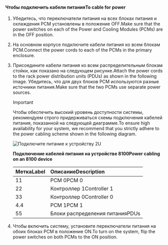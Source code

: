 <!--author=alkohli last changed: 9/16/15-->

#### <a name="to-cable-for-power"></a><span data-ttu-id="e6843-101">Чтобы подключить кабели питания</span><span class="sxs-lookup"><span data-stu-id="e6843-101">To cable for power</span></span>
1. <span data-ttu-id="e6843-102">Убедитесь, что переключатели питания на всех блоках питания и охлаждения PCM установлены в положение OFF.</span><span class="sxs-lookup"><span data-stu-id="e6843-102">Make sure that the power switches on each of the Power and Cooling Modules (PCMs) are in the OFF position.</span></span>
2. <span data-ttu-id="e6843-103">На основном корпусе подключите кабели питания ко всем блокам PCM.</span><span class="sxs-lookup"><span data-stu-id="e6843-103">Connect the power cords to each of the PCMs in the primary enclosure.</span></span>
3. <span data-ttu-id="e6843-104">Присоедините кабели питания ко всем распределительным блокам стойки, как показано на следующем рисунке.</span><span class="sxs-lookup"><span data-stu-id="e6843-104">Attach the power cords to the rack power distribution units (PDUs) as shown in the following image.</span></span> <span data-ttu-id="e6843-105">Убедитесь, что для двух блоков PCM используются разные источники питания.</span><span class="sxs-lookup"><span data-stu-id="e6843-105">Make sure that the two PCMs use separate power sources.</span></span>
   
   > [!IMPORTANT]
   > <span data-ttu-id="e6843-106">Чтобы обеспечить высокий уровень доступности системы, рекомендуем строго придерживаться схемы подключения кабелей питания, показанной на следующей диаграмме.</span><span class="sxs-lookup"><span data-stu-id="e6843-106">To ensure high availability for your system, we recommend that you strictly adhere to the power cabling scheme shown in the following diagram.</span></span> 
   > 
   > 
   
    ![Подключите питание к устройству 2U](./media/storsimple-cable-8100-for-power/HCSCableYour2UDeviceforPower.png)
   
    <span data-ttu-id="e6843-108">**Подключение кабелей питания на устройстве 8100**</span><span class="sxs-lookup"><span data-stu-id="e6843-108">**Power cabling on an 8100 device**</span></span>
   
   | <span data-ttu-id="e6843-109">Метка</span><span class="sxs-lookup"><span data-stu-id="e6843-109">Label</span></span> | <span data-ttu-id="e6843-110">Описание</span><span class="sxs-lookup"><span data-stu-id="e6843-110">Description</span></span> |
   |:--- |:--- |
   | <span data-ttu-id="e6843-111">1</span><span class="sxs-lookup"><span data-stu-id="e6843-111">1</span></span> |<span data-ttu-id="e6843-112">PCM 0</span><span class="sxs-lookup"><span data-stu-id="e6843-112">PCM 0</span></span> |
   | <span data-ttu-id="e6843-113">2</span><span class="sxs-lookup"><span data-stu-id="e6843-113">2</span></span> |<span data-ttu-id="e6843-114">Контроллер 1</span><span class="sxs-lookup"><span data-stu-id="e6843-114">Controller 1</span></span> |
   | <span data-ttu-id="e6843-115">3</span><span class="sxs-lookup"><span data-stu-id="e6843-115">3</span></span> |<span data-ttu-id="e6843-116">Контроллер 0</span><span class="sxs-lookup"><span data-stu-id="e6843-116">Controller 0</span></span> |
   | <span data-ttu-id="e6843-117">4.</span><span class="sxs-lookup"><span data-stu-id="e6843-117">4</span></span> |<span data-ttu-id="e6843-118">PCM 1</span><span class="sxs-lookup"><span data-stu-id="e6843-118">PCM 1</span></span> |
   | <span data-ttu-id="e6843-119">5</span><span class="sxs-lookup"><span data-stu-id="e6843-119">5</span></span> |<span data-ttu-id="e6843-120">Блоки распределения питания</span><span class="sxs-lookup"><span data-stu-id="e6843-120">PDUs</span></span> |
4. <span data-ttu-id="e6843-121">Чтобы включить систему, установите переключатели питания на обоих блоках PCM в положение ON.</span><span class="sxs-lookup"><span data-stu-id="e6843-121">To turn on the system, flip the power switches on both PCMs to the ON position.</span></span>

